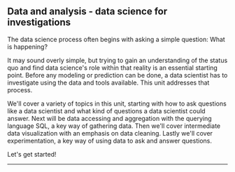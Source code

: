 Data and analysis - data science for investigations
---
The data science process often begins with asking a simple question: What is happening?

It may sound overly simple, but trying to gain an understanding of the status quo and find data science's role within that reality is an essential starting point. Before any modeling or prediction can be done, a data scientist has to investigate using the data and tools available. This unit addresses that process.

We'll cover a variety of topics in this unit, starting with how to ask questions like a data scientist and what kind of questions a data scientist could answer. Next will be data accessing and aggregation with the querying language SQL, a key way of gathering data. Then we'll cover intermediate data visualization with an emphasis on data cleaning. Lastly we'll cover experimentation, a key way of using data to ask and answer questions.

Let's get started!

---
